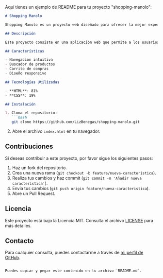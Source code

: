 Aquí tienes un ejemplo de README para tu proyecto "shopping-manolo":

```markdown
# Shopping Manolo

Shopping Manolo es un proyecto web diseñado para ofrecer la mejor experiencia de compra online.

## Descripción

Este proyecto consiste en una aplicación web que permite a los usuarios navegar, buscar y comprar productos de manera fácil y rápida. La aplicación está desarrollada principalmente utilizando HTML y CSS.

## Características

- Navegación intuitiva
- Buscador de productos
- Carrito de compras
- Diseño responsivo

## Tecnologías Utilizadas

- **HTML**: 81%
- **CSS**: 19%

## Instalación

1. Clona el repositorio:
   ```bash
   git clone https://github.com/LizBenegas/shopping-manolo.git
   ```
2. Abre el archivo `index.html` en tu navegador.

## Contribuciones

Si deseas contribuir a este proyecto, por favor sigue los siguientes pasos:

1. Haz un fork del repositorio.
2. Crea una nueva rama (`git checkout -b feature/nueva-caracteristica`).
3. Realiza tus cambios y haz commit (`git commit -m 'Añadir nueva característica'`).
4. Envía tus cambios (`git push origin feature/nueva-caracteristica`).
5. Abre un Pull Request.

## Licencia

Este proyecto está bajo la Licencia MIT. Consulta el archivo [LICENSE](LICENSE) para más detalles.

## Contacto

Para cualquier consulta, puedes contactarme a través de [mi perfil de GitHub](https://github.com/LizBenegas).

```

Puedes copiar y pegar este contenido en tu archivo `README.md`.
